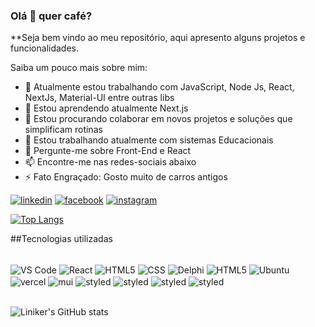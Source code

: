 ### Olá 👋 quer café?


**Seja bem vindo ao meu repositório, aqui apresento alguns projetos e funcionalidades.

Saiba um pouco mais sobre mim:

- 🔭 Atualmente estou trabalhando com  JavaScript, Node Js, React, NextJs, Material-UI entre outras libs
- 🌱 Estou aprendendo atualmente Next.js
- 👯 Estou procurando colaborar em novos projetos e soluções que simplificam rotinas
- 🤔 Estou trabalhando atualmente com sistemas Educacionais
- 💬 Pergunte-me sobre Front-End e React
- 📫 Encontre-me nas redes-sociais abaixo
- ⚡ Fato Engraçado: Gosto muito de carros antigos 

[![linkedin](https://img.shields.io/badge/LinkedIn-0077B5?style=for-the-badge&logo=linkedin&logoColor=white)](https://www.linkedin.com/in/linikerS)
[![facebook](https://img.shields.io/badge/Facebook-1877F2?style=for-the-badge&logo=facebook&logoColor=white)](https://www.facebook.com/linikers)
[![instagram](https://img.shields.io/badge/Instagram-E4405F?style=for-the-badge&logo=instagram&logoColor=white)](https://www.instagram.com/linikers/)
<div style="width: 200px;">
<a href="https://github.com/SeuPerfilAqui/github-readme-stats">
  <img src="https://github-readme-stats.vercel.app/api/top-langs/?username=linikers&langs_count=8" alt="Top Langs" />
</a>
</div>

##Tecnologias utilizadas
<div style = "display: inline_block"><br>
  
  <img align = "center" alt = "VS Code" src = "https://img.shields.io/badge/Visual_Studio-5C2D91?style=for-the-badge&logo=visual%20studio&logoColor=white">
  <img align = "center" alt = "React" src = "https://img.shields.io/badge/React-20232A?style=for-the-badge&logo=react&logoColor=61DAFB">
  <img align = "center" alt = "HTML5" src = "https://img.shields.io/badge/HTML-239120?style=for-the-badge&logo=html5&logoColor=white">
  <img align = "center" alt = "CSS" src = "https://img.shields.io/badge/CSS-239120?&style=for-the-badge&logo=css3&logoColor=white">
  <img align = "center" alt = "Delphi" src = "https://img.shields.io/badge/Delphi_RAD_Studio-B22222?style=for-the-badge&logo=delphi&logoColor=white">
  <img align = "center" alt = "HTML5" src = "https://img.shields.io/badge/JavaScript-323330?style=for-the-badge&logo=javascript&logoColor=F7DF1E">
  <img align = "center" alt = "Ubuntu" src = "https://img.shields.io/badge/Ubuntu-E95420?style=for-the-badge&logo=ubuntu&logoColor=white">
  <img align = "center" alt = "vercel" src = "https://img.shields.io/badge/Vercel-000000?style=for-the-badge&logo=vercel&logoColor=white">
  <img align = "center" alt = "mui" src = "https://img.shields.io/badge/Material--UI-0081CB?style=for-the-badge&logo=material-ui&logoColor=white">
  <img align = "center" alt = "styled" src = "https://img.shields.io/badge/styled--components-DB7093?style=for-the-badge&logo=styled-components&logoColor=white">
  <img align = "center" alt = "styled" src = "https://img.shields.io/badge/TypeScript-007ACC?style=for-the-badge&logo=typescript&logoColor=white">
  <img align = "center" alt = "styled" src = "https://img.shields.io/badge/HTML5-E34F26?style=for-the-badge&logo=html5&logoColor=white">
  <img align = "center" alt = "styled" src = "https://img.shields.io/badge/CSS3-1572B6?style=for-the-badge&logo=css3&logoColor=white">


  <br>
  <br>
</div>

![Liniker's GitHub stats](https://github-readme-stats.vercel.app/api?username=linikers&show_icons=true&theme=merko)

